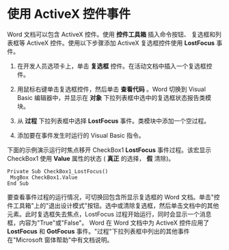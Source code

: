 
# 使用 ActiveX 控件事件

Word 文档可以包含 ActiveX 控件。使用 **控件工具箱** 插入命令按钮、 复选框和列表框等 ActiveX 控件。使用以下步骤添加 ActiveX 复选框控件使用 **LostFocus** 事件。


1. 在开发人员选项卡上，单击 **复选框** 控件。在活动文档中插入一个复选框控件。
    
2. 用鼠标右键单击复选框控件，然后单击 **查看代码** 。Word 切换到 Visual Basic 编辑器中，并显示在 **对象** 下拉列表框中选中的复选框状态报告类模块。
    
3. 从 **过程** 下拉列表框中选择 **LostFocus** 事件。类模块中添加一个空过程。
    
4. 添加要在事件发生时运行的 Visual Basic 指令。
    

下面的示例演示运行时焦点移开 CheckBox1  **LostFocus** 事件过程。该宏显示 CheckBox1 使用 **Value** 属性的状态 ( **真正** 的选择， **假** 清除)。




```
Private Sub CheckBox1_LostFocus() 
 MsgBox CheckBox1.Value 
End Sub
```

要查看事件过程的运行情况，可切换回包含所显示复选框的 Word 文档。单击"控件工具箱"上的"退出设计模式"按钮。选中或清除复选框，然后单击文档中的其他元素。此时复选框失去焦点，LostFocus 过程开始运行，同时会显示一个消息框，内容为"True"或"False"。
Word 在 Word 文档中为 ActiveX 控件应用了  **LostFocus** 和 **GotFocus** 事件。"过程"下拉列表框中列出的其他事件在"Microsoft 窗体帮助"中有文档说明。
